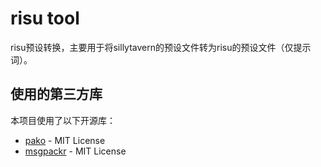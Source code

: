# risu tool

risu预设转换，主要用于将sillytavern的预设文件转为risu的预设文件（仅提示词）。

## 使用的第三方库

本项目使用了以下开源库：
- [pako](https://github.com/nodeca/pako) - MIT License
- [msgpackr](https://github.com/kriszyp/msgpackr) - MIT License


